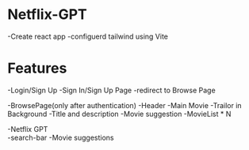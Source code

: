 # Netflix-GPT
 -Create react app
 -configuerd tailwind using Vite




# Features
-Login/Sign Up
    -Sign In/Sign Up Page
    -redirect to Browse Page

 -BrowsePage(only after authentication)
    -Header
    -Main Movie
        -Trailor in Background
        -Title and description
        -Movie suggestion
           -MovieList * N

-Netflix GPT     
    -search-bar
    -Movie suggestions      
          